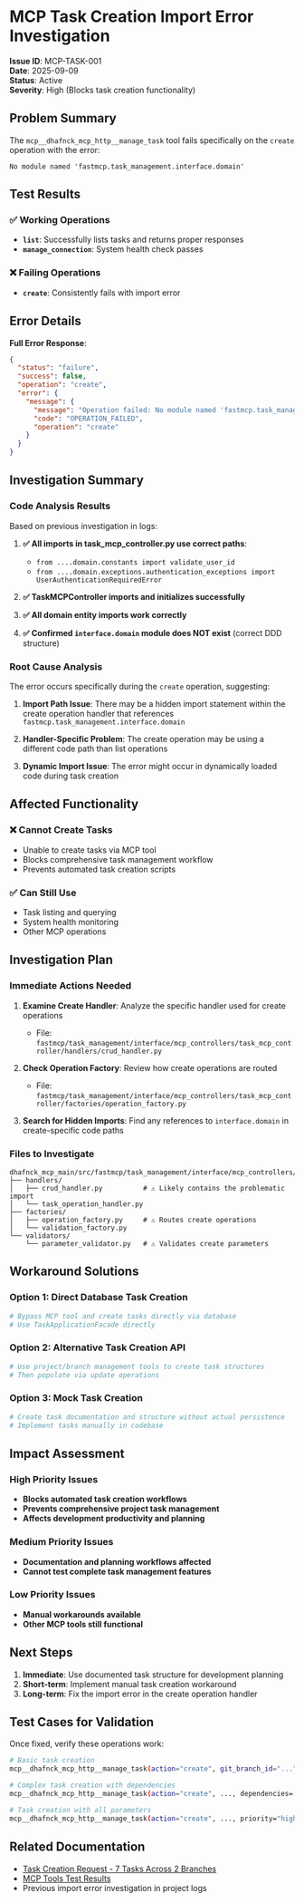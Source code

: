 # MCP Task Creation Import Error Investigation

**Issue ID**: MCP-TASK-001  
**Date**: 2025-09-09  
**Status**: Active  
**Severity**: High (Blocks task creation functionality)  

## Problem Summary

The `mcp__dhafnck_mcp_http__manage_task` tool fails specifically on the `create` operation with the error:
```
No module named 'fastmcp.task_management.interface.domain'
```

## Test Results

### ✅ Working Operations
- **`list`**: Successfully lists tasks and returns proper responses
- **`manage_connection`**: System health check passes

### ❌ Failing Operations  
- **`create`**: Consistently fails with import error

## Error Details

**Full Error Response**:
```json
{
  "status": "failure",
  "success": false,
  "operation": "create", 
  "error": {
    "message": {
      "message": "Operation failed: No module named 'fastmcp.task_management.interface.domain'",
      "code": "OPERATION_FAILED",
      "operation": "create"
    }
  }
}
```

## Investigation Summary

### Code Analysis Results
Based on previous investigation in logs:

1. **✅ All imports in task_mcp_controller.py use correct paths**: 
   - `from ....domain.constants import validate_user_id`
   - `from ....domain.exceptions.authentication_exceptions import UserAuthenticationRequiredError`

2. **✅ TaskMCPController imports and initializes successfully**

3. **✅ All domain entity imports work correctly**

4. **✅ Confirmed `interface.domain` module does NOT exist** (correct DDD structure)

### Root Cause Analysis

The error occurs specifically during the `create` operation, suggesting:

1. **Import Path Issue**: There may be a hidden import statement within the create operation handler that references `fastmcp.task_management.interface.domain`

2. **Handler-Specific Problem**: The create operation may be using a different code path than list operations

3. **Dynamic Import Issue**: The error might occur in dynamically loaded code during task creation

## Affected Functionality

### ❌ Cannot Create Tasks
- Unable to create tasks via MCP tool
- Blocks comprehensive task management workflow
- Prevents automated task creation scripts

### ✅ Can Still Use
- Task listing and querying
- System health monitoring  
- Other MCP operations

## Investigation Plan

### Immediate Actions Needed

1. **Examine Create Handler**: Analyze the specific handler used for create operations
   - File: `fastmcp/task_management/interface/mcp_controllers/task_mcp_controller/handlers/crud_handler.py`

2. **Check Operation Factory**: Review how create operations are routed
   - File: `fastmcp/task_management/interface/mcp_controllers/task_mcp_controller/factories/operation_factory.py`

3. **Search for Hidden Imports**: Find any references to `interface.domain` in create-specific code paths

### Files to Investigate
```
dhafnck_mcp_main/src/fastmcp/task_management/interface/mcp_controllers/task_mcp_controller/
├── handlers/
│   ├── crud_handler.py          # ⚠️ Likely contains the problematic import
│   └── task_operation_handler.py
├── factories/
│   ├── operation_factory.py     # ⚠️ Routes create operations
│   └── validation_factory.py
└── validators/
    └── parameter_validator.py   # ⚠️ Validates create parameters
```

## Workaround Solutions

### Option 1: Direct Database Task Creation
```python
# Bypass MCP tool and create tasks directly via database
# Use TaskApplicationFacade directly
```

### Option 2: Alternative Task Creation API  
```python
# Use project/branch management tools to create task structures
# Then populate via update operations
```

### Option 3: Mock Task Creation
```python
# Create task documentation and structure without actual persistence
# Implement tasks manually in codebase
```

## Impact Assessment

### High Priority Issues
- **Blocks automated task creation workflows**
- **Prevents comprehensive project task management**  
- **Affects development productivity and planning**

### Medium Priority Issues
- **Documentation and planning workflows affected**
- **Cannot test complete task management features**

### Low Priority Issues
- **Manual workarounds available**
- **Other MCP tools still functional**

## Next Steps

1. **Immediate**: Use documented task structure for development planning
2. **Short-term**: Implement manual task creation workaround
3. **Long-term**: Fix the import error in the create operation handler

## Test Cases for Validation

Once fixed, verify these operations work:

```bash
# Basic task creation
mcp__dhafnck_mcp_http__manage_task(action="create", git_branch_id="...", title="Test Task", assignees="@@coding_agent")

# Complex task creation with dependencies
mcp__dhafnck_mcp_http__manage_task(action="create", ..., dependencies=["task-id-1"])

# Task creation with all parameters
mcp__dhafnck_mcp_http__manage_task(action="create", ..., priority="high", estimated_effort="2 days", labels="auth,backend")
```

## Related Documentation

- [Task Creation Request - 7 Tasks Across 2 Branches](/ai_docs/testing-qa/task-creation-request-2025-09-09.md)
- [MCP Tools Test Results](/ai_docs/testing-qa/mcp-tools-test-results-2025-09-09.md)
- Previous import error investigation in project logs